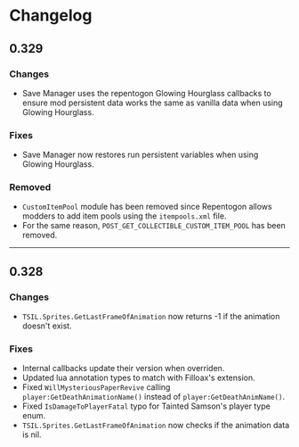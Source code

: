 # Changelog

## 0.329

### Changes

* Save Manager uses the repentogon Glowing Hourglass callbacks to ensure mod persistent data works the same as vanilla data when using Glowing Hourglass.

### Fixes

* Save Manager now restores run persistent variables when using Glowing Hourglass.

### Removed

* `CustomItemPool` module has been removed since Repentogon allows modders to add item pools using the `itempools.xml` file.
* For the same reason, `POST_GET_COLLECTIBLE_CUSTOM_ITEM_POOL` has been removed.

---

## 0.328

### Changes

* `TSIL.Sprites.GetLastFrameOfAnimation` now returns -1 if the animation doesn't exist.

### Fixes

* Internal callbacks update their version when overriden.
* Updated lua annotation types to match with Filloax's extension.
* Fixed `WillMysteriousPaperRevive` calling `player:GetDeathAnimationName()` instead of `player:GetDeathAnimName()`.
* Fixed `IsDamageToPlayerFatal` typo for Tainted Samson's player type enum.
* `TSIL.Sprites.GetLastFrameOfAnimation` now checks if the animation data is nil.